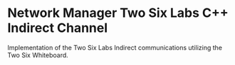 # Network Manager Two Six Labs C++ Indirect Channel

Implementation of the Two Six Labs Indirect communications utilizing the Two Six Whiteboard.
